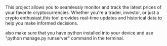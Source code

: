 This project allows you to seamlessly monitor and track the latest prices of your favorite cryptocurrencies. Whether you're a trader, investor, or just a crypto enthusiast,this tool provides real-time updates and historical data to help you make informed decisions.

also make sure that you have python installed into your device and use "python manage.py runserver" command in the terminal.
